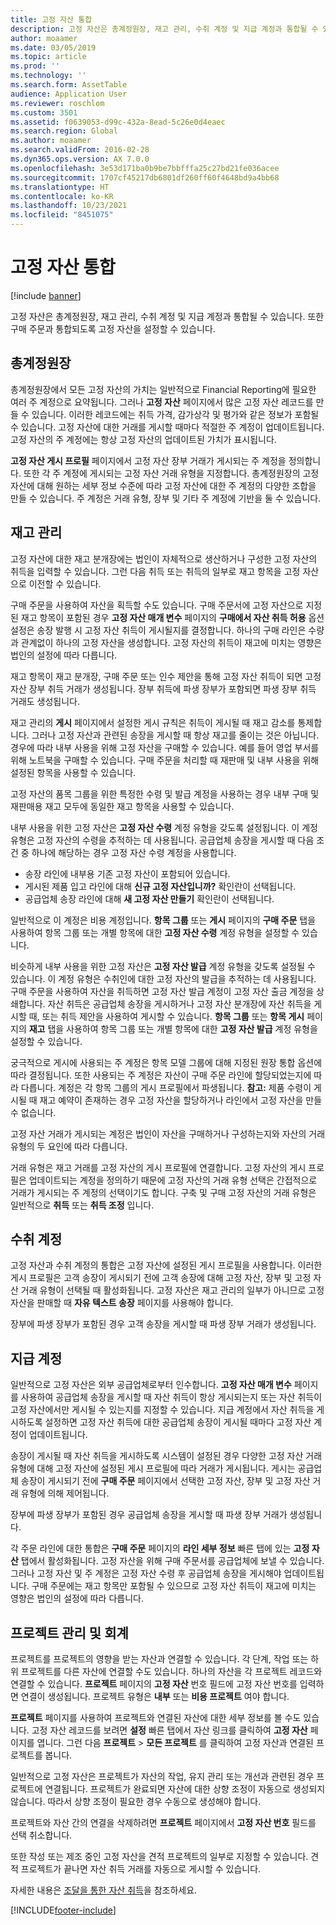 ```yaml
---
title: 고정 자산 통합
description: 고정 자산은 총계정원장, 재고 관리, 수취 계정 및 지급 계정과 통합될 수 있습니다. 또한 구매 주문과 통합되도록 고정 자산을 설정할 수 있습니다.
author: moaamer
ms.date: 03/05/2019
ms.topic: article
ms.prod: ''
ms.technology: ''
ms.search.form: AssetTable
audience: Application User
ms.reviewer: roschlom
ms.custom: 3501
ms.assetid: f0639053-d99c-432a-8ead-5c26e0d4eaec
ms.search.region: Global
ms.author: moaamer
ms.search.validFrom: 2016-02-28
ms.dyn365.ops.version: AX 7.0.0
ms.openlocfilehash: 3e53d171ba0b9be7bbfffa25c27bd21fe036acee
ms.sourcegitcommit: 1707cf45217db6801df260ff60f4648bd9a4bb68
ms.translationtype: HT
ms.contentlocale: ko-KR
ms.lasthandoff: 10/23/2021
ms.locfileid: "8451075"
---
```

# <a name="fixed-assets-integration"></a>고정 자산 통합

[!include [banner](../includes/banner.md)]

고정 자산은 총계정원장, 재고 관리, 수취 계정 및 지급 계정과 통합될 수 있습니다. 또한 구매 주문과 통합되도록 고정 자산을 설정할 수 있습니다.

## <a name="general-ledger"></a>총계정원장

총계정원장에서 모든 고정 자산의 가치는 일반적으로 Financial Reporting에 필요한 여러 주 계정으로 요약됩니다. 그러나 **고정 자산** 페이지에서 많은 고정 자산 레코드를 만들 수 있습니다. 이러한 레코드에는 취득 가격, 감가상각 및 평가와 같은 정보가 포함될 수 있습니다. 고정 자산에 대한 거래를 게시할 때마다 적절한 주 계정이 업데이트됩니다. 고정 자산의 주 계정에는 항상 고정 자산의 업데이트된 가치가 표시됩니다.

**고정 자산 게시 프로필** 페이지에서 고정 자산 장부 거래가 게시되는 주 계정을 정의합니다. 또한 각 주 계정에 게시되는 고정 자산 거래 유형을 지정합니다. 총계정원장의 고정 자산에 대해 원하는 세부 정보 수준에 따라 고정 자산에 대한 주 계정의 다양한 조합을 만들 수 있습니다. 주 계정은 거래 유형, 장부 및 기타 주 계정에 기반을 둘 수 있습니다.

## <a name="inventory-management"></a>재고 관리
고정 자산에 대한 재고 분개장에는 법인이 자체적으로 생산하거나 구성한 고정 자산의 취득을 입력할 수 있습니다. 그런 다음 취득 또는 취득의 일부로 재고 항목을 고정 자산으로 이전할 수 있습니다. 

구매 주문을 사용하여 자산을 획득할 수도 있습니다. 구매 주문서에 고정 자산으로 지정된 재고 항목이 포함된 경우 **고정 자산 매개 변수** 페이지의 **구매에서 자산 취득 허용** 옵션 설정은 송장 발행 시 고정 자산 취득이 게시될지를 결정합니다. 하나의 구매 라인은 수량과 관계없이 하나의 고정 자산을 생성합니다. 고정 자산의 취득이 재고에 미치는 영향은 법인의 설정에 따라 다릅니다. 

재고 항목이 재고 분개장, 구매 주문 또는 인수 제안을 통해 고정 자산 취득이 되면 고정 자산 장부 취득 거래가 생성됩니다. 장부 취득에 파생 장부가 포함되면 파생 장부 취득 거래도 생성됩니다. 

재고 관리의 **게시** 페이지에서 설정한 게시 규칙은 취득이 게시될 때 재고 감소를 통제합니다. 그러나 고정 자산과 관련된 송장을 게시할 때 항상 재고를 줄이는 것은 아닙니다. 경우에 따라 내부 사용을 위해 고정 자산을 구매할 수 있습니다. 예를 들어 영업 부서를 위해 노트북을 구매할 수 있습니다. 구매 주문을 처리할 때 재판매 및 내부 사용을 위해 설정된 항목을 사용할 수 있습니다. 

고정 자산의 품목 그룹을 위한 특정한 수령 및 발급 계정을 사용하는 경우 내부 구매 및 재판매용 재고 모두에 동일한 재고 항목을 사용할 수 있습니다. 

내부 사용을 위한 고정 자산은 **고정 자산 수령** 계정 유형을 갖도록 설정됩니다. 이 계정 유형은 고정 자산의 수령을 추적하는 데 사용됩니다. 공급업체 송장을 게시할 때 다음 조건 중 하나에 해당하는 경우 고정 자산 수령 계정을 사용합니다.

-   송장 라인에 내부용 기존 고정 자산이 포함되어 있습니다.
-   게시된 제품 입고 라인에 대해 **신규 고정 자산입니까?** 확인란이 선택됩니다.
-   공급업체 송장 라인에 대해 **새 고정 자산 만들기** 확인란이 선택됩니다.

일반적으로 이 계정은 비용 계정입니다. **항목 그룹** 또는 **게시** 페이지의 **구매 주문** 탭을 사용하여 항목 그룹 또는 개별 항목에 대한 **고정 자산 수령** 계정 유형을 설정할 수 있습니다.

비슷하게 내부 사용을 위한 고정 자산은 **고정 자산 발급** 계정 유형을 갖도록 설정될 수 있습니다. 이 계정 유형은 수취인에 대한 고정 자산의 발급을 추적하는 데 사용됩니다. 구매 주문을 사용하여 자산을 취득하면 고정 자산 발급 계정이 고정 자산 출금 계정을 상쇄합니다. 자산 취득은 공급업체 송장을 게시하거나 고정 자산 분개장에 자산 취득을 게시할 때, 또는 취득 제안을 사용하여 게시할 수 있습니다. **항목 그룹** 또는 **항목 게시** 페이지의 **재고** 탭을 사용하여 항목 그룹 또는 개별 항목에 대한 **고정 자산 발급** 계정 유형을 설정할 수 있습니다. 

궁극적으로 게시에 사용되는 주 계정은 항목 모델 그룹에 대해 지정된 원장 통합 옵션에 따라 결정됩니다. 또한 사용되는 주 계정은 자산이 구매 주문 라인에 할당되었는지에 따라 다릅니다. 계정은 각 항목 그룹의 게시 프로필에서 파생됩니다. 
**참고:** 제품 수령이 게시될 때 재고 예약이 존재하는 경우 고정 자산을 할당하거나 라인에서 고정 자산을 만들 수 없습니다. 

고정 자산 거래가 게시되는 계정은 법인이 자산을 구매하거나 구성하는지와 자산의 거래 유형의 두 요인에 따라 다릅니다. 

거래 유형은 재고 거래를 고정 자산의 게시 프로필에 연결합니다. 고정 자산의 게시 프로필은 업데이트되는 계정을 정의하기 때문에 고정 자산의 거래 유형 선택은 간접적으로 거래가 게시되는 주 계정의 선택이기도 합니다. 구축 및 구매 고정 자산의 거래 유형은 일반적으로 **취득** 또는 **취득 조정** 입니다.

## <a name="accounts-receivable"></a>수취 계정
고정 자산과 수취 계정의 통합은 고정 자산에 설정된 게시 프로필을 사용합니다. 이러한 게시 프로필은 고객 송장이 게시되기 전에 고객 송장에 대해 고정 자산, 장부 및 고정 자산 거래 유형이 선택될 때 활성화됩니다. 고정 자산은 재고 관리의 일부가 아니므로 고정 자산을 판매할 때 **자유 텍스트 송장** 페이지를 사용해야 합니다. 

장부에 파생 장부가 포함된 경우 고객 송장을 게시할 때 파생 장부 거래가 생성됩니다.

## <a name="accounts-payable"></a>지급 계정
일반적으로 고정 자산은 외부 공급업체로부터 인수합니다. **고정 자산 매개 변수** 페이지를 사용하여 공급업체 송장을 게시할 때 자산 취득이 항상 게시되는지 또는 자산 취득이 고정 자산에서만 게시될 수 있는지를 지정할 수 있습니다. 지급 계정에서 자산 취득을 게시하도록 설정하면 고정 자산 취득에 대한 공급업체 송장이 게시될 때마다 고정 자산 계정이 업데이트됩니다. 

송장이 게시될 때 자산 취득을 게시하도록 시스템이 설정된 경우 다양한 고정 자산 거래 유형에 대해 고정 자산에 설정된 게시 프로필에 따라 거래가 게시됩니다. 게시는 공급업체 송장이 게시되기 전에 **구매 주문** 페이지에서 선택한 고정 자산, 장부 및 고정 자산 거래 유형에 의해 제어됩니다. 

장부에 파생 장부가 포함된 경우 공급업체 송장을 게시할 때 파생 장부 거래가 생성됩니다.

각 주문 라인에 대한 통합은 **구매 주문** 페이지의 **라인 세부 정보** 빠른 탭에 있는 **고정 자산** 탭에서 활성화됩니다. 고정 자산을 위해 구매 주문서를 공급업체에 보낼 수 있습니다. 그러나 고정 자산 및 주 계정은 고정 자산 수령 후 공급업체 송장을 게시해야 업데이트됩니다. 구매 주문에는 재고 항목만 포함될 수 있으므로 고정 자산 취득이 재고에 미치는 영향은 법인의 설정에 따라 다릅니다.

## <a name="project-management-and-accounting"></a>프로젝트 관리 및 회계
프로젝트를 프로젝트의 영향을 받는 자산과 연결할 수 있습니다. 각 단계, 작업 또는 하위 프로젝트를 다른 자산에 연결할 수도 있습니다. 하나의 자산을 각 프로젝트 레코드와 연결할 수 있습니다. **프로젝트** 페이지의 **고정 자산** 번호 필드에 고정 자산 번호를 입력하면 연결이 생성됩니다. 프로젝트 유형은 **내부** 또는 **비용 프로젝트** 여야 합니다. 

**프로젝트** 페이지를 사용하여 프로젝트와 연결된 자산에 대한 세부 정보를 볼 수도 있습니다. 고정 자산 레코드를 보려면 **설정** 빠른 탭에서 자산 링크를 클릭하여 **고정 자산** 페이지를 엽니다. 그런 다음 **프로젝트** &gt; **모든 프로젝트** 를 클릭하여 고정 자산과 연결된 프로젝트를 봅니다. 

일반적으로 고정 자산은 프로젝트가 자산의 작업, 유지 관리 또는 개선과 관련된 경우 프로젝트에 연결됩니다. 프로젝트가 완료되면 자산에 대한 상향 조정이 자동으로 생성되지 않습니다. 따라서 상향 조정이 필요한 경우 수동으로 생성해야 합니다. 

프로젝트와 자산 간의 연결을 삭제하려면 **프로젝트** 페이지에서 **고정 자산 번호** 필드를 선택 취소합니다. 

또한 작성 또는 제조 중인 고정 자산을 견적 프로젝트의 일부로 지정할 수 있습니다. 견적 프로젝트가 끝나면 자산 취득 거래를 자동으로 게시할 수 있습니다.

자세한 내용은 [조달을 통한 자산 취득](acquire-assets-procurement.md)을 참조하세요.





[!INCLUDE[footer-include](../../includes/footer-banner.md)]
